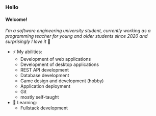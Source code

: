 ### Hello

#### Welcome! 
  _I'm a software engineering university student, currently working as a programming teacher for young and older students since 2020 and surprisingly I love it_ 💚
 
- ⚡ My abilities:
  - Development of web applications
  - Development of desktop applications
  - REST API development
  - Database development
  - Game design and development (hobby)
  - Application deployment
  - Git
  - mostly self-taught
- 🔭 Learning:
  - Fullstack development

<!--
**Erick-III/Erick-iii** is a ✨ _special_ ✨ repository because its `README.md` (this file) appears on your GitHub profile.

Here are some ideas to get you started:

- 🔭 I’m currently working on ...
- 🌱 I’m currently learning ...
- 👯 I’m looking to collaborate on ...
- 🤔 I’m looking for help with ...
- 💬 Ask me about ...
- 📫 How to reach me: ...
- 😄 Pronouns: ...
- ⚡ Fun fact: ...
-->
